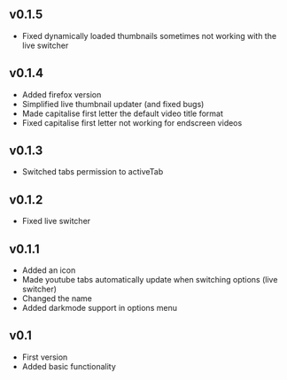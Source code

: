 ## v0.1.5
- Fixed dynamically loaded thumbnails sometimes not working with the live switcher

## v0.1.4
- Added firefox version
- Simplified live thumbnail updater (and fixed bugs)
- Made capitalise first letter the default video title format
- Fixed capitalise first letter not working for endscreen videos

## v0.1.3
- Switched tabs permission to activeTab

## v0.1.2
- Fixed live switcher

## v0.1.1
- Added an icon
- Made youtube tabs automatically update when switching options (live switcher)
- Changed the name
- Added darkmode support in options menu

## v0.1

- First version
- Added basic functionality
